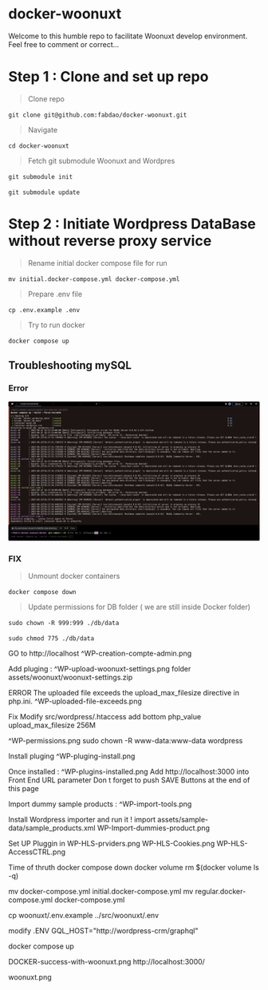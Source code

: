 # docker-woonuxt

Welcome to this  humble repo to facilitate Woonuxt develop environment. Feel free to comment or correct...

# Step 1 : Clone and set up repo
> Clone repo

`git clone git@github.com:fabdao/docker-woonuxt.git`

> Navigate

`cd docker-woonuxt`

> Fetch git submodule Woonuxt and Wordpres

`git submodule init`

`git submodule update`

# Step 2 : Initiate Wordpress DataBase without reverse proxy service
> Rename initial docker compose file for run

`mv initial.docker-compose.yml docker-compose.yml`

> Prepare .env file

`cp .env.example .env`

> Try to run docker

`docker compose up`

## Troubleshooting mySQL

### Error
![SQL error](https://github.com/fabdao/docker-woonuxt/blob/main/assets/img/DOCKER-error-mySQL.png)

### FIX
> Unmount docker containers

`docker compose down`

> Update permissions for DB folder ( we are still inside Docker folder)

`sudo chown -R 999:999 ./db/data`

`sudo chmod 775 ./db/data`

GO to
http://localhost
^WP-creation-compte-admin.png

Add pluging :
^WP-upload-woonuxt-settings.png
folder assets/woonuxt/woonuxt-settings.zip

ERROR
The uploaded file exceeds the upload_max_filesize directive in php.ini.
^WP-uploaded-file-exceeds.png

Fix Modify src/wordpress/.htaccess
add bottom
php_value upload_max_filesize 256M

^WP-permissions.png
sudo chown -R www-data:www-data wordpress

Install pluging
^WP-pluging-install.png

Once installed :
^WP-plugins-installed.png
Add http://localhost:3000 into Front End URL parameter
Don t forget to push SAVE Buttons at the end of this page

Import dummy sample products :
^WP-import-tools.png

Install Wordpress importer and run it !
import assets/sample-data/sample_products.xml
WP-Import-dummies-product.png

Set UP Pluggin in
WP-HLS-prviders.png
WP-HLS-Cookies.png
WP-HLS-AccessCTRL.png


Time of thruth
docker compose down
docker volume rm $(docker volume ls -q)

mv docker-compose.yml initial.docker-compose.yml
mv regular.docker-compose.yml docker-compose.yml

cp woonuxt/.env.example ../src/woonuxt/.env

modify .ENV
GQL_HOST="http://wordpress-crm/graphql"

docker compose up



DOCKER-success-with-woonuxt.png
http://localhost:3000/

woonuxt.png
